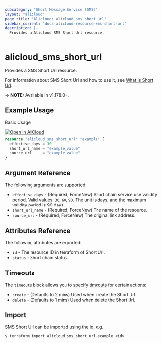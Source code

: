 ```yaml
---
subcategory: "Short Message Service (SMS)"
layout: "alicloud"
page_title: "Alicloud: alicloud_sms_short_url"
sidebar_current: "docs-alicloud-resource-sms-short-url"
description: |-
  Provides a Alicloud SMS Short Url resource.
---
```


# alicloud\_sms\_short\_url

Provides a SMS Short Url resource.

For information about SMS Short Url and how to use it, see [What is Short Url](https://next.api.alibabacloud.com/api/Dysmsapi/2017-05-25/AddShortUrl).

-> **NOTE:** Available in v1.178.0+.

## Example Usage

Basic Usage

<div style="display: block;margin-bottom: 40px;"><div class="oics-button" style="float: right;position: absolute;margin-bottom: 10px;">
  <a href="https://api.aliyun.com/terraform?resource=alicloud_sms_short_url&exampleId=fc3f9e23-7e93-5f5c-0732-78dbe89fa072bccdfb79&activeTab=example&spm=docs.r.sms_short_url.0.fc3f9e237e&intl_lang=EN_US" target="_blank">
    <img alt="Open in AliCloud" src="https://img.alicdn.com/imgextra/i1/O1CN01hjjqXv1uYUlY56FyX_!!6000000006049-55-tps-254-36.svg" style="max-height: 44px; max-width: 100%;">
  </a>
</div></div>

```terraform
resource "alicloud_sms_short_url" "example" {
  effective_days = 30
  short_url_name = "example_value"
  source_url     = "example_value"
}
```

## Argument Reference

The following arguments are supported:

* `effective_days` - (Required, ForceNew) Short chain service use validity period. Valid values: `30`, `60`, `90`. The unit is days, and the maximum validity period is 90 days.
* `short_url_name` - (Required, ForceNew) The name of the resource.
* `source_url` - (Required, ForceNew) The original link address.

## Attributes Reference

The following attributes are exported:

* `id` - The resource ID in terraform of Short Url.
* `status` - Short chain status.

## Timeouts

The `timeouts` block allows you to specify [timeouts](https://www.terraform.io/docs/configuration-0-11/resources.html#timeouts) for certain actions:

* `create` - (Defaults to 2 mins) Used when create the Short Url.
* `delete` - (Defaults to 1 mins) Used when delete the Short Url.

## Import

SMS Short Url can be imported using the id, e.g.

```shell
$ terraform import alicloud_sms_short_url.example <id>
```